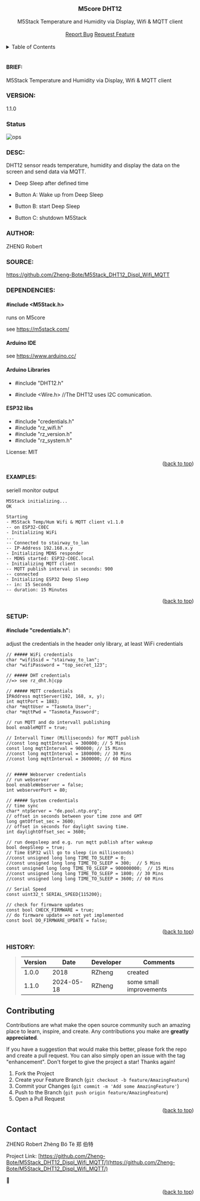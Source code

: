 <div id="top"></div>
<br />
<div align="center">
  <h3 align="center">M5core DHT12</h3>
        M5Stack Temperature and Humidity via Display, Wifi & MQTT client
<br/>
<br/>
  <a href="https://github.com/Zheng-Bote/M5Stack_DHT12_Displ_Wifi_MQTT/issues">Report Bug</a>
  <a href="https://github.com/Zheng-Bote/M5Stack_DHT12_Displ_Wifi_MQTT/pulls">Request Feature</a>
  <br/>
</div>

<br/>

<!-- TABLE OF CONTENTS -->
<details>
  <summary>Table of Contents</summary>
  <ol>
    <li><a href="#brief">Brief</a></li>
    <li><a href="#description">Description</a></li>
    <li><a href="#author">Author</a></li>
    <li><a href="#source">Source</a></li>
    <li><a href="#dependencies">Dependencies</a></li>
    <li><a href="#syntax">Syntax</a></li>
    <li><a href="#examples">Examples</a></li>
  </ol>
</details>
<br/>

#### BRIEF:

<span id="brief"></span>
M5Stack Temperature and Humidity via Display, Wifi & MQTT client

### VERSION:

<span id="version"></span>
1.1.0

### Status

![ops](https://img.shields.io/badge/Status-usable-green)

### DESC:

<span id="description"></span>
DHT12 sensor reads temperature, humidity and display the data on the screen and send data via MQTT.

- Deep Sleep after defined time

- Button A: Wake up from Deep Sleep

- Button B: start Deep Sleep

- Button C: shutdown M5Stack

### AUTHOR:

<span id="author"></span>
ZHENG Robert

### SOURCE:

<span id="source"></span>
https://github.com/Zheng-Bote/M5Stack_DHT12_Displ_Wifi_MQTT

### DEPENDENCIES:

<span id="dependencies"></span>

#### #include <M5Stack.h>

runs on M5core

see https://m5stack.com/

#### Arduino IDE

see https://www.arduino.cc/

#### Arduino Libraries

- #include "DHT12.h"

- #include <Wire.h> //The DHT12 uses I2C comunication.

#### ESP32 libs

- #include "credentials.h"
- #include "rz_wifi.h"
- #include "rz_version.h"
- #include "rz_system.h"

License: MIT

<p align="right">(<a href="#top">back to top</a>)</p>

#### EXAMPLES:

<span id="examples"></span>

seriell monitor output

```
M5Stack initializing...
OK

Starting
- M5Stack Temp/Hum Wifi & MQTT client v1.1.0
-- on ESP32-C0EC
- Initializing WiFi
...
-- Connected to stairway_to_lan
-- IP-Address 192.168.x.y
- Initializing MDNS responder
-- MDNS started: ESP32-C0EC.local
- Initializing MQTT client
-- MQTT publish interval in seconds: 900
-- connected
- Initializing ESP32 Deep Sleep
-- in: 15 Seconds
-- duration: 15 Minutes
```

<p align="right">(<a href="#top">back to top</a>)</p>

### SETUP:

<span id="setup"></span>

#### #include "credentials.h":

adjust the credentials in the header only library, at least WiFi credentials

```
// ##### WiFi credentials
char *wifiSsid = "stairway_to_lan";
char *wifiPassword = "top_secret_123";

// ##### DHT credentials
//=> see rz_dht.h|cpp

// ##### MQTT credentials
IPAddress mqttServer(192, 168, x, y);
int mqttPort = 1883;
char *mqttUser = "Tasmota_User";
char *mqttPwd = "Tasmota_Password";

// run MQTT and do intervall publishing
bool enableMQTT = true;

// Intervall Timer (Milliseconds) for MQTT publish
//const long mqttInterval = 300000; // 5 Mins
const long mqttInterval = 900000; // 15 Mins
//const long mqttInterval = 1800000; // 30 Mins
//const long mqttInterval = 3600000; // 60 Mins


// ##### Webserver credentials
// run webserver
bool enableWebserver = false;
int webserverPort = 80;

// ##### System credentials
// time sync
char* ntpServer = "de.pool.ntp.org";
// offset in seconds between your time zone and GMT
long gmtOffset_sec = 3600;
// offset in seconds for daylight saving time.
int daylightOffset_sec = 3600;

// run deepsleep and e.g. run mqtt publish after wakeup
bool deepSleep = true;
// Time ESP32 will go to sleep (in milliseconds)
//const unsigned long long TIME_TO_SLEEP = 0;
//const unsigned long long TIME_TO_SLEEP = 300;  // 5 Mins
const unsigned long long TIME_TO_SLEEP = 900000000;  // 15 Mins
//const unsigned long long TIME_TO_SLEEP = 1800; // 30 Mins
//const unsigned long long TIME_TO_SLEEP = 3600; // 60 Mins

// Serial Speed
const uint32_t SERIAL_SPEED{115200};

// check for firmware updates
const bool CHECK_FIRMWARE = true;
// do firmware update => not yet implemented
const bool DO_FIRMWARE_UPDATE = false;
```

<p align="right">(<a href="#top">back to top</a>)</p>

### HISTORY:

<span id="history"></span>

> | Version | Date       | Developer | Comments                |
> | ------- | ---------- | --------- | ----------------------- |
> | 1.0.0   | 2018       | RZheng    | created                 |
> | 1.1.0   | 2024-05-18 | RZheng    | some small improvements |

## Contributing

<span id="contributing"></span>

Contributions are what make the open source community such an amazing place to learn, inspire, and create. Any contributions you make are **greatly appreciated**.

If you have a suggestion that would make this better, please fork the repo and create a pull request. You can also simply open an issue with the tag "enhancement".
Don't forget to give the project a star! Thanks again!

1. Fork the Project
2. Create your Feature Branch (`git checkout -b feature/AmazingFeature`)
3. Commit your Changes (`git commit -m 'Add some AmazingFeature'`)
4. Push to the Branch (`git push origin feature/AmazingFeature`)
5. Open a Pull Request

<p align="right">(<a href="#top">back to top</a>)</p>

<!-- CONTACT -->

## Contact

<span id="contact"></span>

ZHENG Robert Zhèng Bó Tè 郑 伯特

Project Link: [https://github.com/Zheng-Bote/M5Stack_DHT12_Displ_Wifi_MQTT/](https://github.com/Zheng-Bote/M5Stack_DHT12_Displ_Wifi_MQTT/)

:vulcan_salute:

<p align="right">(<a href="#top">back to top</a>)</p>
